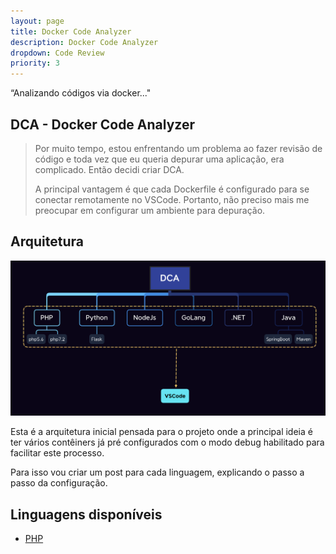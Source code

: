 ```yaml
---
layout: page
title: Docker Code Analyzer
description: Docker Code Analyzer
dropdown: Code Review
priority: 3
---
```



“Analizando códigos via docker..."
<!--more-->

## DCA - Docker Code Analyzer

>Por muito tempo, estou enfrentando um problema ao fazer revisão de código e toda vez que eu queria depurar uma aplicação, era complicado. Então decidi criar DCA.
>
>A principal vantagem é que cada Dockerfile é configurado para se conectar remotamente no VSCode. Portanto, não preciso mais me preocupar em configurar um ambiente para depuração.


## Arquitetura

<img src="/assets/img/DCA.png">
<br>

Esta é a arquitetura inicial pensada para o projeto onde a principal ideia é ter vários contêiners já pré configurados com o modo debug habilitado para facilitar este processo.

Para isso vou criar um post para cada linguagem, explicando o passo a passo da configuração.

## Linguagens disponíveis

* [PHP](/dropdown/2021-11-26-DCA-php.html)
